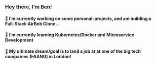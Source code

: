 ### Hey there, I'm Ben!
#### 🔭 I’m currently working on some personal-projects, and am building a Full-Stack AirBnb Clone...
#### 🌱 I’m currently learning Kubernetes/Docker and Microservice Development
#### 🎯 My ultimate dream/goal is to land a job at at one of the big tech companies (FAANG) in London!
